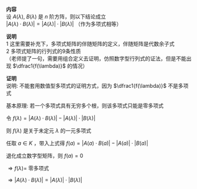 **内容**  
设 $A(\lambda),\ B(\lambda)$ 是 $n$ 阶方阵，则以下结论成立  
$|A(\lambda)\cdot B(\lambda)|=|A(\lambda)|\cdot|B(\lambda)|$ （作为多项式相等）  
  
**说明**  
1 这里需要补充下，多项式矩阵的伴随矩阵的定义，伴随矩阵是代数余子式  
2 多项式矩阵的行列式的9条性质  
（老师提了一句，需要用组合定义去证明，仿照数字型行列式的证法，但是不能出现 $\dfrac1{f(\lambda)}$ 的情况）  
  
**证明**  
说明: 不能套用数值型多项式的证明方式，因为 $\dfrac1{f(\lambda)}$ 不是多项式  
  
基本原理: 若一个多项式具有无穷多个根，则该多项式只能是零多项式  
  
令 $f(\lambda)=|A(\lambda)\cdot B(\lambda)|-|A(\lambda)|\cdot|B(\lambda)|$  
  
则 $f(\lambda)$ 是关于未定元 $\lambda$ 的一元多项式  
  
任取 $a\in K$ ，带入上式得 $f(a)=|A(a)\cdot B(a)|-|A(a)|\cdot|B(a)|$  
  
退化成立数字型矩阵，则 $f(a)=0$  
  
$\Rightarrow f(\lambda)=$ 零多项式  
  
$\Rightarrow |A(\lambda)\cdot B(\lambda)|=|A(\lambda)|\cdot|B(\lambda)|$  
